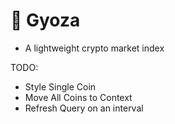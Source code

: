 # 🥟 Gyoza

- A lightweight crypto market index

TODO:

- Style Single Coin
- Move All Coins to Context
- Refresh Query on an interval
